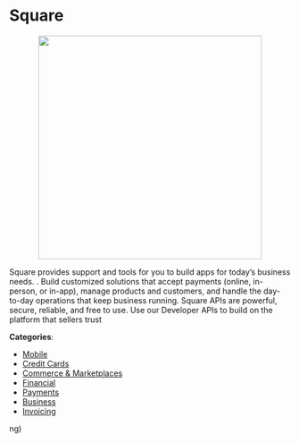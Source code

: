 # Square
<p align="center">
    <img width="400" src="https://raw.githubusercontent.com/apis-list/apis-list/apis/square/logo_256x256.png" />
</p>

Square provides support and tools for you to build apps for today’s business needs. . Build customized solutions that accept payments (online, in-person, or in-app), manage products and customers, and handle the day-to-day operations that keep business running. Square APIs are powerful, secure, reliable, and free to use.  Use our Developer APIs to build on the platform that sellers trust



**Categories**:
- [Mobile](https://github.com/apis-list/apis-list#mobile)
- [Credit Cards](https://github.com/apis-list/apis-list#credit-cards)
- [Commerce & Marketplaces](https://github.com/apis-list/apis-list#commerce-and-marketplaces)
- [Financial](https://github.com/apis-list/apis-list#financial)
- [Payments](https://github.com/apis-list/apis-list#payments)
- [Business](https://github.com/apis-list/apis-list#business)
- [Invoicing](https://github.com/apis-list/apis-list#invoicing)



ng)



